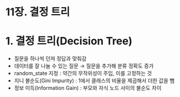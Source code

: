 # 11장. 결정 트리

# 1. 결정 트리(Decision Tree)

- 질문을 하나씩 던져 정답과 맞춰감
- 데이터를 잘 나눌 수 있는 질문 → 질문을 추가해 분류 정확도 증가
- random_state 지정 : 약간의 무작위성이 주입, 이를 고정하는 것
- 지니 불순도(Gini Impurity) : 1에서 클래스의 비율을 제곱해서 더한 값을 뺌
- 정보 이득(Information Gain) : 부모와 자식 노드 사이의 불순도 차이